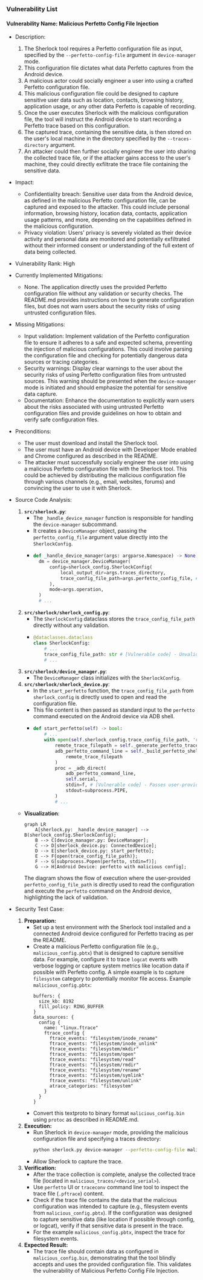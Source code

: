### Vulnerability List

#### Vulnerability Name: Malicious Perfetto Config File Injection

* Description:
    1. The Sherlock tool requires a Perfetto configuration file as input, specified by the `--perfetto-config-file` argument in `device-manager` mode.
    2. This configuration file dictates what data Perfetto captures from the Android device.
    3. A malicious actor could socially engineer a user into using a crafted Perfetto configuration file.
    4. This malicious configuration file could be designed to capture sensitive user data such as location, contacts, browsing history, application usage, or any other data Perfetto is capable of recording.
    5. Once the user executes Sherlock with the malicious configuration file, the tool will instruct the Android device to start recording a Perfetto trace based on this configuration.
    6. The captured trace, containing the sensitive data, is then stored on the user's local machine in the directory specified by the `--traces-directory` argument.
    7. An attacker could then further socially engineer the user into sharing the collected trace file, or if the attacker gains access to the user's machine, they could directly exfiltrate the trace file containing the sensitive data.

* Impact:
    * Confidentiality breach: Sensitive user data from the Android device, as defined in the malicious Perfetto configuration file, can be captured and exposed to the attacker. This could include personal information, browsing history, location data, contacts, application usage patterns, and more, depending on the capabilities defined in the malicious configuration.
    * Privacy violation: Users' privacy is severely violated as their device activity and personal data are monitored and potentially exfiltrated without their informed consent or understanding of the full extent of data being collected.

* Vulnerability Rank: High

* Currently Implemented Mitigations:
    * None. The application directly uses the provided Perfetto configuration file without any validation or security checks. The README.md provides instructions on how to generate configuration files, but does not warn users about the security risks of using untrusted configuration files.

* Missing Mitigations:
    * Input validation: Implement validation of the Perfetto configuration file to ensure it adheres to a safe and expected schema, preventing the injection of malicious configurations. This could involve parsing the configuration file and checking for potentially dangerous data sources or tracing categories.
    * Security warnings: Display clear warnings to the user about the security risks of using Perfetto configuration files from untrusted sources. This warning should be presented when the `device-manager` mode is initiated and should emphasize the potential for sensitive data capture.
    * Documentation: Enhance the documentation to explicitly warn users about the risks associated with using untrusted Perfetto configuration files and provide guidelines on how to obtain and verify safe configuration files.

* Preconditions:
    * The user must download and install the Sherlock tool.
    * The user must have an Android device with Developer Mode enabled and Chrome configured as described in the README.
    * The attacker must successfully socially engineer the user into using a malicious Perfetto configuration file with the Sherlock tool. This could be achieved by distributing the malicious configuration file through various channels (e.g., email, websites, forums) and convincing the user to use it with Sherlock.

* Source Code Analysis:
    1. **`src/sherlock.py`**:
       - The `_handle_device_manager` function is responsible for handling the `device-manager` subcommand.
       - It creates a `DeviceManager` object, passing the `perfetto_config_file` argument value directly into the `SherlockConfig`.
       - ```python
         def _handle_device_manager(args: argparse.Namespace) -> None:
           dm = device_manager.DeviceManager(
               config=sherlock_config.SherlockConfig(
                   local_output_dir=args.traces_directory,
                   trace_config_file_path=args.perfetto_config_file, # [Vulnerable code] - Unvalidated config file path from user input
               ),
               mode=args.operation,
           )
           # ...
         ```
    2. **`src/sherlock/sherlock_config.py`**:
       - The `SherlockConfig` dataclass stores the `trace_config_file_path` directly without any validation.
       - ```python
         @dataclasses.dataclass
         class SherlockConfig:
             # ...
             trace_config_file_path: str # [Vulnerable code] - Unvalidated config file path
             # ...
         ```
    3. **`src/sherlock/device_manager.py`**:
       - The `DeviceManager` class initializes with the `SherlockConfig`.
    4. **`src/sherlock/sherlock_device.py`**:
       - In the `start_perfetto` function, the `trace_config_file_path` from `sherlock_config` is directly used to open and read the configuration file.
       - This file content is then passed as standard input to the `perfetto` command executed on the Android device via ADB shell.
       - ```python
         def start_perfetto(self) -> bool:
             # ...
             with open(self.sherlock_config.trace_config_file_path, 'rb') as f: # [Vulnerable code] - Opens and reads user-provided config file without validation
                 remote_trace_filepath = self._generate_perfetto_trace_filename()
                 adb_perfetto_command_line = self._build_perfetto_shell_cmd(
                     remote_trace_filepath
                 )
                 proc = _adb_direct(
                     adb_perfetto_command_line,
                     self.serial,
                     stdin=f, # [Vulnerable code] - Passes user-provided config file content to perfetto
                     stdout=subprocess.PIPE,
                 )
                 # ...
         ```
    - **Visualization**:
      ```mermaid
      graph LR
          A[sherlock.py: _handle_device_manager] --> B(sherlock_config.SherlockConfig);
          B --> C[device_manager.py: DeviceManager];
          C --> D[sherlock_device.py: ConnectedDevice];
          D --> E[sherlock_device.py: start_perfetto];
          E --> F{open(trace_config_file_path)};
          F --> G[subprocess.Popen(perfetto, stdin=f)];
          G --> H[Android Device: perfetto with malicious config];
      ```
      The diagram shows the flow of execution where the user-provided `perfetto_config_file_path` is directly used to read the configuration and execute the `perfetto` command on the Android device, highlighting the lack of validation.

* Security Test Case:
    1. **Preparation:**
        * Set up a test environment with the Sherlock tool installed and a connected Android device configured for Perfetto tracing as per the README.
        * Create a malicious Perfetto configuration file (e.g., `malicious_config.pbtx`) that is designed to capture sensitive data. For example, configure it to trace `logcat` events with verbose logging or capture system metrics like location data if possible with Perfetto config. A simple example is to capture `filesystem` category to potentially monitor file access. Example `malicious_config.pbtx`:
          ```textproto
          buffers: {
            size_kb: 8192
            fill_policy: RING_BUFFER
          }
          data_sources: {
            config {
              name: "linux.ftrace"
              ftrace_config {
                ftrace_events: "filesystem/inode_rename"
                ftrace_events: "filesystem/inode_unlink"
                ftrace_events: "filesystem/mkdir"
                ftrace_events: "filesystem/open"
                ftrace_events: "filesystem/read"
                ftrace_events: "filesystem/rmdir"
                ftrace_events: "filesystem/rename"
                ftrace_events: "filesystem/symlink"
                ftrace_events: "filesystem/unlink"
                atrace_categories: "filesystem"
              }
            }
          }
          ```
        * Convert this textproto to binary format `malicious_config.bin` using `protoc` as described in README.md.
    2. **Execution:**
        * Run Sherlock in `device-manager` mode, providing the malicious configuration file and specifying a traces directory:
          ```bash
          python sherlock.py device-manager --perfetto-config-file malicious_config.bin --traces-directory malicious_traces --operation TERMINATE_COLLECT
          ```
        * Allow Sherlock to capture the trace.
    3. **Verification:**
        * After the trace collection is complete, analyse the collected trace file (located in `malicious_traces/<device_serial>`).
        * Use `perfetto` UI or `traceconv` command line tool to inspect the trace file (`.pftrace`) content.
        * Check if the trace file contains the data that the malicious configuration was intended to capture (e.g., filesystem events from `malicious_config.pbtx`). If the configuration was designed to capture sensitive data (like location if possible through config, or logcat), verify if that sensitive data is present in the trace.
        * For the example `malicious_config.pbtx`, inspect the trace for filesystem events.
    4. **Expected Result:**
        * The trace file should contain data as configured in `malicious_config.bin`, demonstrating that the tool blindly accepts and uses the provided configuration file. This validates the vulnerability of Malicious Perfetto Config File Injection.